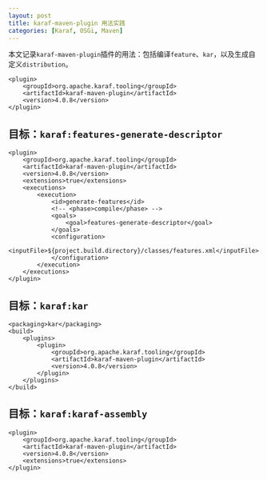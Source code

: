 ```yaml
---
layout: post
title: karaf-maven-plugin 用法实践
categories: [Karaf, OSGi, Maven]
---
```


本文记录`karaf-maven-plugin`插件的用法：包括编译`feature`、`kar`，以及生成自定义`distribution`。

```
<plugin>
	<groupId>org.apache.karaf.tooling</groupId>
	<artifactId>karaf-maven-plugin</artifactId>
	<version>4.0.8</version>
</plugin>
```

## 目标：`karaf:features-generate-descriptor`

```
<plugin>
	<groupId>org.apache.karaf.tooling</groupId>
	<artifactId>karaf-maven-plugin</artifactId>
	<version>4.0.8</version>
	<extensions>true</extensions>
	<executions>
		<execution>
			<id>generate-features</id>
			<!-- <phase>compile</phase> -->
			<goals>
				<goal>features-generate-descriptor</goal>
			</goals>
			<configuration>
				<inputFile>${project.build.directory}/classes/features.xml</inputFile>
			</configuration>
		</execution>
	</executions>
</plugin>
```

## 目标：`karaf:kar`

```
<packaging>kar</packaging>
<build>
	<plugins>
		<plugin>
			<groupId>org.apache.karaf.tooling</groupId>
			<artifactId>karaf-maven-plugin</artifactId>
			<version>4.0.8</version>
		</plugin>
	</plugins>
</build>
```

## 目标：`karaf:karaf-assembly`

```
<plugin>
	<groupId>org.apache.karaf.tooling</groupId>
	<artifactId>karaf-maven-plugin</artifactId>
	<version>4.0.8</version>
	<extensions>true</extensions>
</plugin>
```